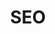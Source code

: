 ---
id: '04'
title: 'SEO'
description: 'We help your business potencial business grow, by optimizing and raise your website SEO.'
image: './seo.png'
## Do not change
type: 'service'
---